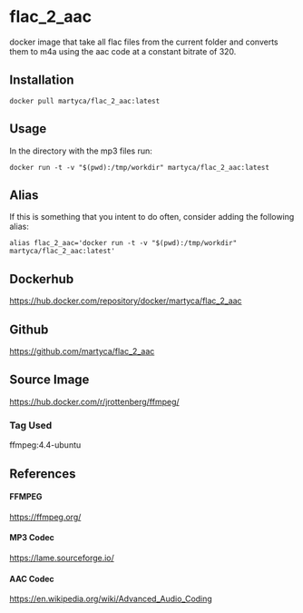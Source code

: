 # flac_2_aac
docker image that take all flac files from the current folder and converts them to m4a using the aac code at a constant bitrate of 320.
## Installation
`docker pull martyca/flac_2_aac:latest`
## Usage
In the directory with the mp3 files run:

`docker run -t -v "$(pwd):/tmp/workdir" martyca/flac_2_aac:latest`

## Alias
If this is something that you intent to do often, consider adding the following alias:

`alias flac_2_aac='docker run -t -v "$(pwd):/tmp/workdir" martyca/flac_2_aac:latest'`

## Dockerhub
https://hub.docker.com/repository/docker/martyca/flac_2_aac

## Github
https://github.com/martyca/flac_2_aac

## Source Image
https://hub.docker.com/r/jrottenberg/ffmpeg/
### Tag Used
ffmpeg:4.4-ubuntu

## References
#### FFMPEG
https://ffmpeg.org/
#### MP3 Codec
https://lame.sourceforge.io/
#### AAC Codec
https://en.wikipedia.org/wiki/Advanced_Audio_Coding

